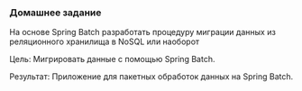 ﻿### Домашнее задание

На основе Spring Batch разработать процедуру миграции данных из реляционного хранилища в NoSQL или наоборот

Цель: Мигрировать данные с помощью Spring Batch.

Результат: Приложение для пакетных обработок данных на Spring Batch.
